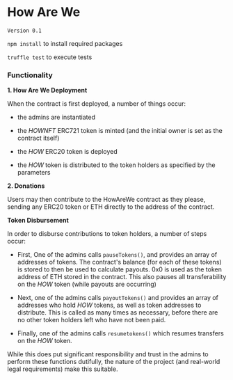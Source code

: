 # How Are We
`Version 0.1`

`npm install` to install required packages

`truffle test` to execute tests

### Functionality

**1. How Are We Deployment**

When the contract is first deployed, a number of things occur:
    
- the admins are instantiated
    
- the *HOWNFT* ERC721 token is minted (and the initial owner is set as the contract itself)
    
- the *HOW* ERC20 token is deployed
    
- the *HOW* token is distributed to the token holders as specified by the parameters

**2. Donations**

Users may then contribute to the HowAreWe contract as they please, sending any ERC20 token or ETH directly to the address of the contract.

**Token Disbursement**

In order to disburse contributions to token holders, a number of steps occur:
    
- First, One of the admins calls `pauseTokens()`, and provides an array of addresses of tokens. The contract's balance (for each of these tokens) is stored to then be used to calculate payouts. 0x0 is used as the token address of ETH stored in the contract. This also pauses all transferability on the *HOW* token (while payouts are occurring)
    
- Next, one of the admins calls `payoutTokens()` and provides an array of addresses who hold *HOW* tokens, as well as token addresses to distribute. This is called as many times as necessary, before there are no other token holders left who have not been paid.
    
- Finally, one of the admins calls `resumetokens()` which resumes transfers on the *HOW* token.
    
    
While this does put significant responsibility and trust in the admins to perform these functions dutifully, the nature of the project (and real-world legal requirements) make this suitable.
    
